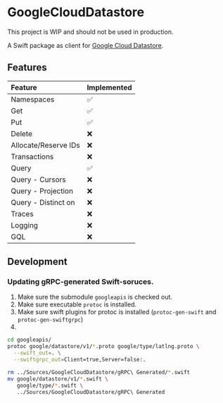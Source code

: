 # GoogleCloudDatastore

This project is WIP and should not be used in production.

A Swift package as client for [Google Cloud Datastore](https://cloud.google.com/datastore).

## Features

| Feature                    | Implemented |
|:---------------------------|:------------|
| Namespaces                 | ✅          |
| Get                        | ✅          |
| Put                        | ✅          |
| Delete                     | ❌           |
| Allocate/Reserve IDs       | ❌           |
| Transactions               | ❌           |
| Query                      | ✅          |
| Query - Cursors            | ❌           |
| Query - Projection         | ❌           |
| Query - Distinct on        | ❌           |
| Traces                     | ❌           |
| Logging                    | ❌           |
| GQL                        | ❌           |

## Development

### Updating gRPC-generated Swift-soruces.

1. Make sure the submodule `googleapis` is checked out.
2. Make sure executable `protoc` is installed.
3. Make sure swift plugins for protoc is installed (`protoc-gen-swift` and `protoc-gen-swiftgrpc`)
4. 
```bash
cd googleapis/
protoc google/datastore/v1/*.proto google/type/latlng.proto \
  --swift_out=. \
  --swiftgrpc_out=Client=true,Server=false:.

rm ../Sources/GoogleCloudDatastore/gRPC\ Generated/*.swift
mv google/datastore/v1/*.swift \
   google/type/*.swift \
   ../Sources/GoogleCloudDatastore/gRPC\ Generated

```
